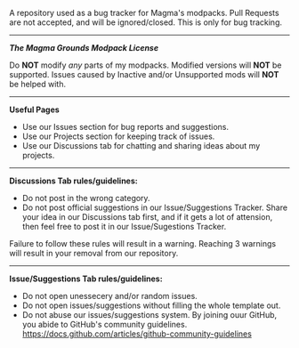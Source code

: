 A repository used as a bug tracker for Magma's modpacks. Pull Requests are not accepted, and will be ignored/closed. This is only for bug tracking.

--------------------------------------------------------------------------------------------------------------------------------------------------------------------------------

***The Magma Grounds Modpack License***

Do **NOT** modify *any* parts of my modpacks. Modified versions will **NOT** be supported.
Issues caused by Inactive and/or Unsupported mods will **NOT** be helped with.

--------------------------------------------------------------------------------------------------------------------------------------------------------------------------------

**Useful Pages**

* Use our Issues section for bug reports and suggestions.
* Use our Projects section for keeping track of issues.
* Use our Discussions tab for chatting and sharing ideas about my projects.

--------------------------------------------------------------------------------------------------------------------------------------------------------------------------------

**Discussions Tab rules/guidelines:**

* Do not post in the wrong category.
* Do not post official suggestions in our Issue/Suggestions Tracker. Share your idea in our Discussions tab first, and if it gets a lot of attension, then feel free to post it in our Issue/Sugestions Tracker.

Failure to follow these rules will result in a warning. Reaching 3 warnings will result in your removal from our repository.

--------------------------------------------------------------------------------------------------------------------------------------------------------------------------------

**Issue/Suggestions Tab rules/guidelines:**

* Do not open unessecery and/or random issues.
* Do not open issues/suggestions without filling the whole template out.
* Do not abuse our issues/suggestions system. By joining ouur GitHub, you abide to GitHub's community guidelines.
https://docs.github.com/articles/github-community-guidelines
